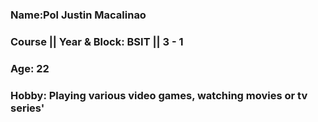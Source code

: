 
###  Name:Pol Justin Macalinao

###  Course || Year & Block: BSIT || 3 - 1

###  Age:  22

###  Hobby: Playing various video games, watching movies or tv series'
